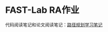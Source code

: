 FAST-Lab RA作业
===
代码阅读笔记和论文阅读笔记：[路径规划学习笔记](https://www.zhihu.com/column/c_1361077698283126784 "悬停显示") 

